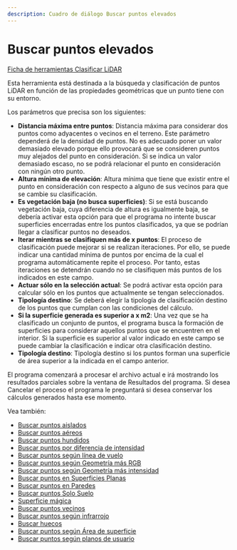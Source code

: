 ```yaml
---
description: Cuadro de diálogo Buscar puntos elevados
---
```


# Buscar puntos elevados

[Ficha de herramientas Clasificar LiDAR](../../fichas-de-herramientas/ficha-de-herramientas-clasificar-lidar.md)

Esta herramienta está destinada a la búsqueda y clasificación de puntos LiDAR en función de las propiedades geométricas que un punto tiene con su entorno.

Los parámetros que precisa son los siguientes:

* **Distancia máxima entre puntos**: Distancia máxima para considerar dos puntos como adyacentes o vecinos en el terreno. Este parámetro dependerá de la densidad de puntos. No es adecuado poner un valor demasiado elevado porque ello provocará que se consideren puntos muy alejados del punto en consideración. Si se indica un valor demasiado escaso, no se podrá relacionar el punto en consideración con ningún otro punto.
* **Altura mínima de elevación**: Altura mínima que tiene que existir entre el punto en consideración con respecto a alguno de sus vecinos para que se cambie su clasificación.
* **Es vegetación baja \(no busca superficies\)**: Si se está buscando vegetación baja, cuya diferencia de altura es igualmente baja, se debería activar esta opción para que el programa no intente buscar superficies encerradas entre los puntos clasificados, ya que se podrían llegar a clasificar puntos no deseados.
* **Iterar mientras se clasifiquen más de x puntos**: El proceso de clasificación puede mejorar si se realizan iteraciones. Por ello, se puede indicar una cantidad mínima de puntos por encima de la cual el programa automáticamente repite el proceso. Por tanto, estas iteraciones se detendrán cuando no se clasifiquen más puntos de los indicados en este campo.
* **Actuar sólo en la selección actual**: Se podrá activar esta opción para calcular sólo en los puntos que actualmente se tengan seleccionados.
* **Tipología destino**: Se deberá elegir la tipología de clasificación destino de los puntos que cumplan con las condiciones del cálculo.
* **Si la superficie generada es superior a x m2**: Una vez que se ha clasificado un conjunto de puntos, el programa busca la formación de superficies para considerar aquellos puntos que se encuentren en el interior. Si la superficie es superior al valor indicado en este campo se puede cambiar la clasificación e indicar otra clasificación destino.
* **Tipología destino**: Tipología destino si los puntos forman una superficie de área superior a la indicada en el campo anterior.

El programa comenzará a procesar el archivo actual e irá mostrando los resultados parciales sobre la ventana de Resultados del programa. Si desea Cancelar el proceso el programa le preguntará si desea conservar los cálculos generados hasta ese momento.

Vea también:

* [Buscar puntos aislados](buscar-puntos-aislados.md)
* [Buscar puntos aéreos](buscar-puntos-aereos.md)
* [Buscar puntos hundidos](buscar-puntos-hundidos.md)
* [Buscar puntos por diferencia de intensidad](buscar-puntos-por-diferencia-de-intensidad.md)
* [Buscar puntos según línea de vuelo](buscar-puntos-segun-linea-de-vuelo.md)
* [Buscar puntos según Geometría más RGB](buscar-puntos-segun-geometria-mas-rgb.md)
* [Buscar puntos según Geometría más intensidad](buscar-puntos-segun-geometria-mas-intensidad.md)
* [Buscar puntos en Superficies Planas](buscar-puntos-en-superficies-planas.md)
* [Buscar puntos en Paredes](buscar-puntos-en-paredes.md)
* [Buscar puntos Solo Suelo](solo-suelo.md)
* [Superficie mágica](superficie-magica/)
* [Buscar puntos vecinos](buscar-vecinos.md)
* [Buscar puntos según infrarrojo](buscar-puntos-segun-infrarrojo.md)
* [Buscar huecos](buscar-huecos.md)
* [Buscar puntos según Área de superficie](buscar-puntos-segun-area.md)
* [Buscar puntos según planos de usuario](../formas-geometricas/buscar-puntos-sobre-planos.md) 

